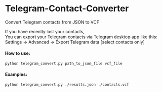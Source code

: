 # Telegram-Contact-Converter
Convert Telegram contacts from JSON to VCF

If you have recently lost your contacts,  
You can export your Telegram contacts via Telegram desktop app like this:  
Settings -> Advanced -> Export Telegram data [select contacts only]

#### How to use:
`python telegram_convert.py path_to_json_file vcf_file`

#### Examples:
`python telegram_convert.py ./results.json ./contacts.vcf`

